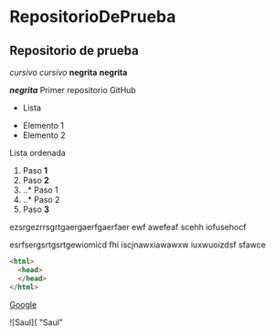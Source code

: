 # RepositorioDePrueba
## Repositorio de prueba
*cursivo* _cursivo_
**negrita** __negrita__

_**negrita**_
Primer repositorio GitHub

* Lista
+ Elemento 1
+ Elemento 2

Lista ordenada
1. Paso **1**
2. Paso **2**
3. ..* Paso 1
4. ..* Paso 2
5. Paso **3**


ezsrgezrrsgrtgaergaerfgaerfaer ewf awefeaf  scehh iofusehocf 

esrfsergsrtgsrtgewiomicd  fhi iscjnawxiawawxw iuxwuoizdsf sfawce

```html
<html>
  <head>
  </head>
</html>
```


[Google](https://www.google.com/ "Titulo opcional")

![Saul]( "Saul"
